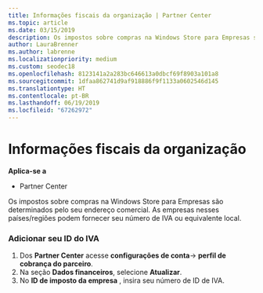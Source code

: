 ```yaml
---
title: Informações fiscais da organização | Partner Center
ms.topic: article
ms.date: 03/15/2019
description: Os impostos sobre compras na Windows Store para Empresas são determinados pelo seu endereço comercial. As empresas nesses países/regiões podem fornecer seu número de IVA ou equivalente local.
author: LauraBrenner
ms.author: labrenne
ms.localizationpriority: medium
ms.custom: seodec18
ms.openlocfilehash: 8123141a2a283bc646613a0dbcf69f8903a101a8
ms.sourcegitcommit: 1dfaa862741d9af918886f9f1133a0602546d145
ms.translationtype: HT
ms.contentlocale: pt-BR
ms.lasthandoff: 06/19/2019
ms.locfileid: "67262972"
---
```

# <a name="organization-tax-information"></a>Informações fiscais da organização

**Aplica-se a**

-  Partner Center

Os impostos sobre compras na Windows Store para Empresas são determinados pelo seu endereço comercial. As empresas nesses países/regiões podem fornecer seu número de IVA ou equivalente local.

### <a name="add-your-vat-id"></a>Adicionar seu ID do IVA

1.  Dos **Partner Center** acesse **configurações de conta**-> **perfil de cobrança do parceiro**.
2.  Na seção **Dados financeiros**, selecione **Atualizar**.
3.  No **ID de imposto da empresa** , insira seu número de ID de IVA.



 



